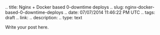 .. title: Nginx + Docker based 0-downtime deploys
.. slug: nginx-docker-based-0-downtime-deploys
.. date: 07/07/2014 11:46:22 PM UTC
.. tags: draft
.. link: 
.. description: 
.. type: text

Write your post here.
